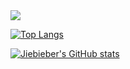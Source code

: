 <div align="left"> <img src="https://visitor-badge.glitch.me/badge?page_id=sun0225SUN" /> </div>

[![Top Langs](https://github-readme-stats.vercel.app/api/top-langs/?username=anuraghazra&hide_progress=true)](https://github.com/anuraghazra/github-readme-stats)

[![Jiebieber's GitHub stats](https://github-readme-stats-git-masterrstaa-rickstaa.vercel.app/api/?username=jiebieber&theme=tokyonight&count_private=true&show_icons=true)](https://github.com/jieBieber)

<!--
**jiebieber/Jiebieber** is a ✨ _special_ ✨ repository because its `README.md` (this file) appears on your GitHub profile.

Here are some ideas to get you started:

### Hi there 👋

- 🔭 I’m currently working on ...
- 🌱 I’m currently learning ...
- 👯 I’m looking to collaborate on ...
- 🤔 I’m looking for help with ...
- 💬 Ask me about ...
- 📫 How to reach me: ...
- 😄 Pronouns: ...
- ⚡ Fun fact: ...
-->
